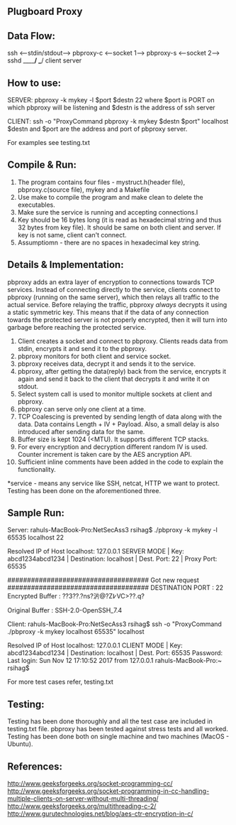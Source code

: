 Plugboard Proxy
-------------------------------------------------------------------------------

Data Flow:
----------

ssh <--stdin/stdout--> pbproxy-c <--socket 1--> pbproxy-s <--socket 2--> sshd
\______________________________/                \___________________________/
             client                                        server      


How to use:
-----------

SERVER:
pbproxy -k mykey -l $port $destn 22
where $port is PORT on which pbproxy will be listening and $destn is the address of ssh server 

CLIENT:
ssh -o "ProxyCommand pbproxy -k mykey $destn $port" localhost
$destn and $port are the address and port of pbproxy server.

For examples see testing.txt

Compile & Run:
--------------
1. The program contains four files - mystruct.h(header file), pbproxy.c(source file), mykey and a Makefile
2. Use make to compile the program and make clean to delete the executables.
3. Make sure the service is running and accepting connections.I 
4. Key should be 16 bytes long (it is read as hexadecimal string and thus 32 bytes from key file). It should be same on both client and server. If key is not same, client can't connect.
5. Assumptiomn - there are no spaces in hexadecimal key string.

Details & Implementation:
-------------------------
pbproxy adds an extra layer of encryption to connections towards TCP services. Instead of connecting directly to the service, clients connect to pbproxy (running on the same
server), which then relays all traffic to the actual service. Before relaying the traffic, pbproxy *always* decrypts it using a static symmetric key. This
means that if the data of any connection towards the protected server is not properly encrypted, then it will turn into garbage before reaching the protected service.

1. Client creates a socket and connect to pbproxy. Clients reads data from stdin, encrypts it and send it to the pbproxy. 
2. pbproxy monitors for both client and service socket.
2. pbproxy receives data, decrypt it and sends it to the service.
3. pbproxy, after getting the data(reply) back from the service, encrypts it again and send it back to the client that decrypts it and write it on stdout.
3. Select system call is used to monitor multiple sockets at client and pbproxy.
4. pbproxy can serve only one client at a time.
5. TCP Coalescing is prevented by sending length of data along with the data. Data contains Length + IV + Payload. Also, a small delay is also introduced after sending data for the same.
6. Buffer size is kept 1024 (<MTU). It supports different TCP stacks.
7. For every encryption and decryption different random IV is used. Counter increment is taken care by the AES ancryption API.
8. Sufficient inline comments have been added in the code to explain the functionality.

*service - means any service like SSH, netcat, HTTP we want to protect. Testing has been done on the aforementioned three.

Sample Run:
-----------

Server:
rahuls-MacBook-Pro:NetSecAss3 rsihag$ ./pbproxy -k mykey -l 65535 localhost 22

Resolved IP of Host localhost: 127.0.0.1
SERVER MODE     | Key: abcd1234abcd1234 | Destination: localhost | Dest. Port: 22 | Proxy Port: 65535

####################################  Got new request ####################################
DESTINATION PORT : 22
Encrypted Buffer : ??3??.?ns?沜@?Z߇VC>??.q?

Original Buffer  : SSH-2.0-OpenSSH_7.4


Client:
rahuls-MacBook-Pro:NetSecAss3 rsihag$ ssh -o "ProxyCommand ./pbproxy -k mykey localhost 65535" localhost

Resolved IP of Host localhost: 127.0.0.1
CLIENT MODE     | Key: abcd1234abcd1234 | Destination: localhost | Dest. Port: 65535
Password:
Last login: Sun Nov 12 17:10:52 2017 from 127.0.0.1
rahuls-MacBook-Pro:~ rsihag$

For more test cases refer, testing.txt

Testing:
--------
Testing has been done thoroughly and all the test case are included in testing.txt file. pbproxy has been tested against stress tests and all worked.
Testing has been done both on single machine and two machines (MacOS - Ubuntu).

References:
-----------
http://www.geeksforgeeks.org/socket-programming-cc/
http://www.geeksforgeeks.org/socket-programming-in-cc-handling-multiple-clients-on-server-without-multi-threading/
http://www.geeksforgeeks.org/multithreading-c-2/
http://www.gurutechnologies.net/blog/aes-ctr-encryption-in-c/


